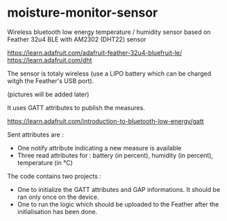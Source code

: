 # moisture-monitor-sensor
Wireless bluetooth low energy temperature / humidity sensor based on Feather 32u4 BLE with AM2302 (DHT22) sensor

https://learn.adafruit.com/adafruit-feather-32u4-bluefruit-le/
https://learn.adafruit.com/dht

The sensor is totaly wireless (use a LIPO battery which can be charged witgh the Feather's USB port).

(pictures will be added later)

It uses GATT attributes to publish the measures.

https://learn.adafruit.com/introduction-to-bluetooth-low-energy/gatt

Sent attributes are :
- One notify attribute indicating a new measure is available
- Three read attributes for : battery (in percent), humidity (in percent), temperature (in °C)

The code contains two projects :

- One to initialize the GATT attributes and GAP informations. It should be ran only once on the device.
- One to run the logic which should be uploaded to the Feather after the initialisation has been done.
